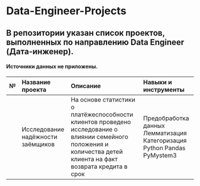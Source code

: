 # Data-Engineer-Projects

## В репозитории указан список проектов, выполненных по направлению Data Engineer (Дата-инженер).
#### Источники данных не приложены.

|   № |    Название проекта  | Описание |  Навыки и инструменты |
|:----|:---------------------|:---------|:----------------------|
|     |     Исследование надёжности заёмщиков                 |    На основе статистики о платёжеспособности клиентов проведено исследование о влиянии семейного положения и количества детей клиента на факт возврата кредита в срок      |   Предобработка данных Лемматизация Категоризация Python Pandas PyMystem3                    |

